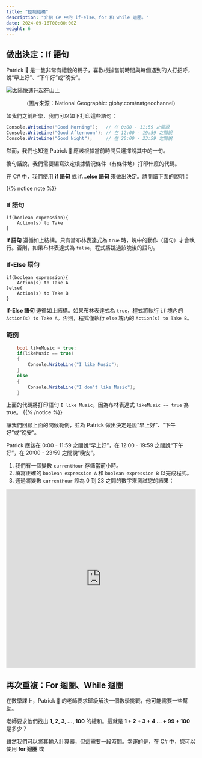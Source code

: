 ```yaml
---
title: "控制結構"
description: "介紹 C# 中的 if-else、for 和 while 迴圈。"
date: 2024-09-16T00:00:00Z
weight: 6
---
```


## 做出決定：If 語句

Patrick 🐥 是一隻非常有禮貌的鴨子，喜歡根據當前時間與每個遇到的人打招呼，說“早上好”、“下午好”或“晚安”。

![太陽快速升起在山上](https://media.giphy.com/media/hpWrLS1RDBd5pwkgjy/giphy.gif)
<p style="text-align: center;">(圖片來源：National Geographic: giphy.com/natgeochannel)</p>

如我們之前所學，我們可以如下打印這些語句：

```C#
Console.WriteLine("Good Morning");   // 在 0:00 - 11:59 之間說
Console.WriteLine("Good Afternoon"); // 在 12:00 - 19:59 之間說
Console.WriteLine("Good Night");     // 在 20:00 - 23:59 之間說
```

然而，我們也知道 Patrick 🐥 應該根據當前時間只選擇說其中的一句。

換句話說，我們需要編寫決定根據情況條件（有條件地）打印什麼的代碼。

在 C# 中，我們使用 **if 語句** 或 **if...else 語句** 來做出決定。請閱讀下面的說明：

{{% notice note %}}
### If 語句

```
if(boolean expression){
    Action(s) to Take
}
```

**If 語句** 遵循如上結構。只有當布林表達式為 `true` 時，塊中的動作（語句）才會執行。否則，如果布林表達式為 `false`，程式將跳過該塊後的語句。

### If-Else 語句

```
if(boolean expression){
    Action(s) to Take A
}else{
    Action(s) to Take B
}
```

**If-Else 語句** 遵循如上結構。如果布林表達式為 `true`，程式將執行 `if` 塊內的 `Action(s) to Take A`。否則，程式僅執行 `else` 塊內的 `Action(s) to Take B`。

### 範例

```C#
    bool likeMusic = true;
    if(likeMusic == true) 
    {
        Console.WriteLine("I like Music");
    } 
    else 
    {
        Console.WriteLine("I don't like Music");
    }   
```

上面的代碼將打印語句 `I like Music`，因為布林表達式 `likeMusic == true` 為 true。
{{% /notice %}}

讓我們回顧上面的問候範例，並為 Patrick 做出決定是說“早上好”、“下午好”或“晚安”。

Patrick 應該在 0:00 - 11:59 之間說“早上好”，在 12:00 - 19:59 之間說“下午好”，在 20:00 - 23:59 之間說“晚安”。

1. 我們有一個變數 `currentHour` 存儲當前小時。
2. 填寫正確的 `boolean expression A` 和 `boolean expression B` 以完成程式。
3. 通過將變數 `currentHour` 設為 0 到 23 之間的數字來測試您的結果：

<iframe width="100%" height="475" src="https://dotnetfiddle.net/Widget/T6AUdh" frameborder="0"></iframe>

## 再次重複：For 迴圈、While 迴圈

在數學課上，Patrick 🐥 的老師要求班級解決一個數學挑戰，他可能需要一些幫助。

老師要求他們找出 **1, 2, 3, ..., 100** 的總和。這就是 **1 + 2 + 3 + 4 ... + 99 + 100** 是多少？

雖然我們可以將其輸入計算器，但這需要一段時間。幸運的是，在 C# 中，您可以使用 **for 迴圈** 或